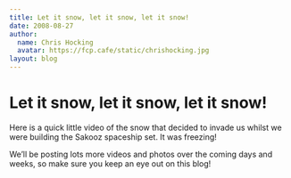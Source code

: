 ```yaml
---
title: Let it snow, let it snow, let it snow!
date: 2008-08-27
author:
  name: Chris Hocking
  avatar: https://fcp.cafe/static/chrishocking.jpg
layout: blog
---
```

# Let it snow, let it snow, let it snow!

Here is a quick little video of the snow that decided to invade us whilst we were building the Sakooz spaceship set. It was freezing!

We’ll be posting lots more videos and photos over the coming days and weeks, so make sure you keep an eye out on this blog!